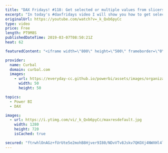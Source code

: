 ```yaml
---
title: "DAX Fridays! #118: Get selected or multiple values from slicers using DAX"
excerpt: "In today's #daxfridays video I will show you how to get selected or multiple values from a slicer.  To do that, we will use the following functiions: 1. SELECTEDVALUE: https://curbal.com/blog/glossary/selectedvalue-dax 2. ALLSELECTED: https://curbal.com/blog/glossary/allselected-dax 3. IN: https://curbal.com/blog/glossary/in-dax"
originalUrl: https://youtube.com/watch?v=_k_Qxb6pyCc
type: video
price: Free
length: PT9M8S
publishedDateTime: 2019-03-07T08:50:21Z
heat: 62

featuredContent: "<iframe width=\"800\" height=\"500\" frameborder=\"0\" src=\"https://www.youtube.com/embed/_k_Qxb6pyCc\" allow=\"accelerometer; autoplay; encrypted-media; gyroscope; picture-in-picture\" allowfullscreen></iframe>"

provider:
  name: Curbal
  domain: curbal.com
  images:
    - url: https://everyday-cc.github.io/powerbi/assets/images/organizations/curbal.com-50x50.jpg
      width: 50
      height: 50

topics:
  - Power BI
  - DAX

images:
  - url: https://i.ytimg.com/vi/_k_Qxb6pyCc/maxresdefault.jpg
    width: 1280
    height: 720
    isCached: true

secured: "ftrwhlOnAGz+fUrUte5e2mohB8Hjver9I80/NDvVTv8Jskv7QKOXj4NWXHl4ltd8HLWMIzVLcdB8i4T/axB5imCReM9lcqZOPF3WiLbg0jEKkJJ103o8WppnSwYVvYMNZpmNWjUYezJzPqmbfGgqYEeZE53V3bBfRw3kLfshiVAS7p26JNBbnB58iCCodRrFJzW3AesD9KwEVvs5bzQ/qvcY0OQ8hPAW0Uxz5IfGm+xrbQOLOZnrQTCem048IsL1//L+to4Mb8C0ZF0jC80+tJvU3SW/Ct7rcDFtsp6LnCCO5/pszGNq/4JDjVdxt0dcOuRlmRP1WrQ/eHJDfCuRpIJ8+Wm3thmm8mqM9ADd8A3JWMH4lArFh/iZcioI96cQggr3KlUfuG0AEN77sW7uhtGJaY6c6YCcCxDauavrK1k=;XQnhM+V/RRchqttHA98hJQ=="
---
```


